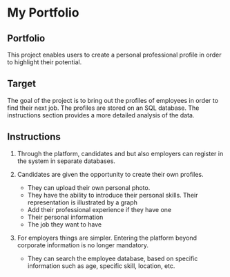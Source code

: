 # My Portfolio

## Portfolio
This project enables users to create a personal professional profile in order to highlight their potential.

## Target
The goal of the project is to bring out the profiles of employees in order to find their next job. The profiles are stored on an SQL database. The instructions section provides a more detailed analysis of the data.

## Instructions

1. Through the platform, candidates and but also employers can register in the system in separate databases.

2. Candidates are given the opportunity to create their own profiles.
    * They can upload their own personal photo.
    * They have the ability to introduce their personal skills. Their representation is illustrated by a graph
    * Add their professional experience if they have one
    * Their personal information
    * The job they want to have

3. For employers things are simpler. Entering the platform beyond corporate information is no longer mandatory.
    * They can search the employee database, based on specific information such as age, specific skill, location, etc.

 
